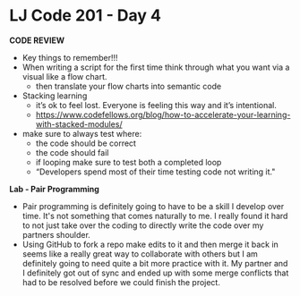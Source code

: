 # LJ Code 201 - Day 4
**CODE REVIEW**
- Key things to remember!!!
 - When writing a script for the first time think through what you want via a visual like a flow chart.
   - then translate your flow charts into semantic code
 - Stacking learning
    - it’s ok to feel lost. Everyone is feeling this way and it’s intentional.
    - https://www.codefellows.org/blog/how-to-accelerate-your-learning-with-stacked-modules/
 - make sure to always test where:
    - the code should be correct
    - the code should fail
    - if looping make sure to test both a completed loop
    - “Developers spend most of their time testing code not writing it."

**Lab - Pair Programming**
- Pair programming is definitely going to have to be a skill I develop over time. It's not something that comes naturally to me. I really found it hard to not just take over the coding to directly write the code over my partners shoulder.
- Using GitHub to fork a repo make edits to it and then merge it back in seems like a really great way to collaborate with others but I am definitely going to need quite a bit more practice with it. My partner and I definitely got out of sync and ended up with some merge conflicts that had to be resolved before we could finish the project.
